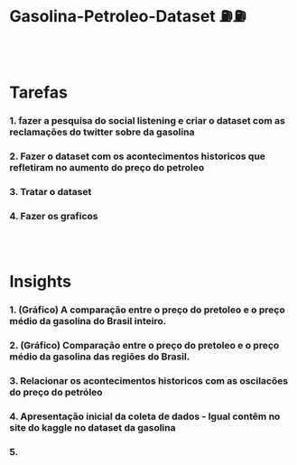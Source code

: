 # Gasolina-Petroleo-Dataset ⛽⛽
<br><br>
# Tarefas
### 1. fazer a pesquisa do social listening e criar o dataset com as  reclamações do twitter sobre da gasolina
### 2. Fazer o dataset com os acontecimentos historicos que refletiram no aumento do preço do petroleo
### 3. Tratar o dataset
### 4. Fazer os graficos
<br><br>
# Insights
### 1. (Gráfico) A comparação entre o preço do pretoleo e o preço médio da gasolina do Brasil inteiro.
### 2. (Gráfico) Comparação entre o preço do pretoleo e o preço médio da gasolina das regiões do Brasil.
### 3. Relacionar os acontecimentos historicos com as oscilacões do preço do petróleo
### 4. Apresentação inicial da coleta de dados - Igual contêm no site do kaggle no dataset da gasolina
### 5.